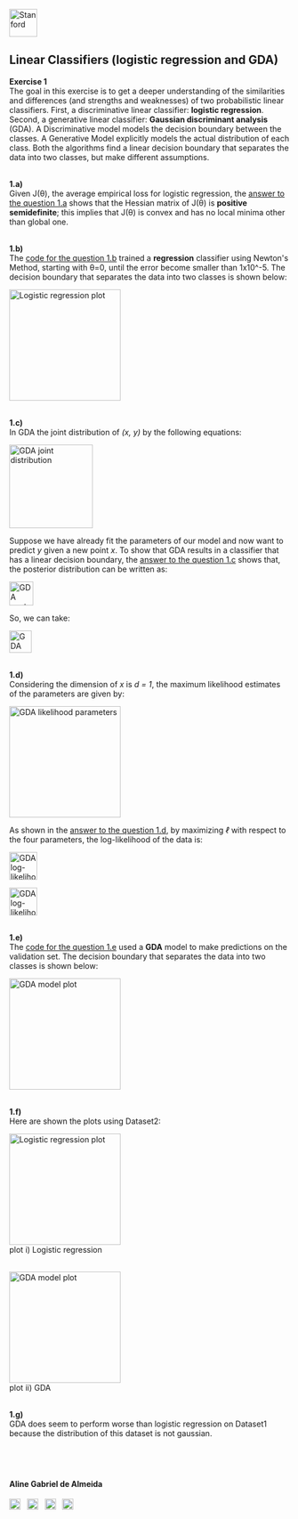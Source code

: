 <a href="https://i.dlpng.com/static/png/498606_preview.png"><img src="https://i.dlpng.com/static/png/498606_preview.png" title="Stanford" alt="Stanford" height="50"></a>

## Linear Classifiers (logistic regression and GDA)  
  
**Exercise 1**  
The goal in this exercise is to get a deeper understanding of the similarities and differences (and strengths and weaknesses) of two probabilistic linear classifiers. First, a discriminative linear classifier: **logistic regression**. Second, a generative linear classifier: **Gaussian discriminant analysis** (GDA). A Discriminative model models the decision boundary between the classes. A Generative Model explicitly models the actual distribution of each class. Both the algorithms find a linear decision boundary that separates the data into two classes, but make different assumptions.  

&nbsp;  
**1.a)**  
Given J(θ), the average empirical loss for logistic regression, the [answer to the question 1.a](https://github.com/AlmeidaAlin3/MachineLearning/blob/master/ProblemSet1/Exercise1/ex1_a.md) shows that the Hessian matrix of J(θ) is **positive semidefinite**; this implies that J(θ) is convex and has no local minima other than global one.  

&nbsp;  
**1.b)**  
The [code for the question 1.b](https://github.com/AlmeidaAlin3/MachineLearning/blob/master/ProblemSet1/Exercise1/ex1_b.ipynb) trained a **regression** classifier using Newton's Method, starting with θ=0, until the error become smaller than 1x10^-5. The decision boundary that separates the data into two classes is shown below:  

<a href="https://github.com/AlmeidaAlin3/MachineLearning/blob/master/ProblemSet1/Exercise1/img/1b_plot.png"><img src="https://github.com/AlmeidaAlin3/MachineLearning/blob/master/ProblemSet1/Exercise1/img/1b_plot.png" title="Logistic regression plot" alt="Logistic regression plot" height="200"></a>

&nbsp;  
**1.c)**  
In GDA the joint distribution of *(x, y)* by the following equations:

<a href="https://github.com/AlmeidaAlin3/MachineLearning/blob/master/ProblemSet1/Exercise1/img/GDA.png"><img src="https://github.com/AlmeidaAlin3/MachineLearning/blob/master/ProblemSet1/Exercise1/img/GDA.png" title="GDA joint distribution" alt="GDA joint distribution" height="150"></a>

Suppose we have already fit the parameters of our model and now want to predict *y* given a new point *x*. To show that GDA results in a classifier that has a linear decision boundary, the [answer to the question 1.c](https://github.com/AlmeidaAlin3/MachineLearning/blob/master/ProblemSet1/Exercise1/ex1_c.md) shows that,  the posterior distribution can be written as:  

<a href="https://github.com/AlmeidaAlin3/MachineLearning/blob/master/ProblemSet1/Exercise1/img/GDAposterior.png"><img src="https://github.com/AlmeidaAlin3/MachineLearning/blob/master/ProblemSet1/Exercise1/img/GDAposterior.png" title="GDA posterior distribution" alt="GDA posterior distribution" height="43"></a>

So, we can take:  

<a href="https://github.com/AlmeidaAlin3/MachineLearning/blob/master/ProblemSet1/Exercise1/img/GDAtheta.png"><img src="https://github.com/AlmeidaAlin3/MachineLearning/blob/master/ProblemSet1/Exercise1/img/GDAtheta.png" title="GDA theta" alt="GDA theta" height="40"></a>
 

&nbsp;  
**1.d)**  
Considering the dimension of *x* is *d = 1*, the maximum likelihood estimates of the parameters are given by:  

<a href="https://github.com/AlmeidaAlin3/MachineLearning/blob/master/ProblemSet1/Exercise1/img/GDA_likelihood_params.png"><img src="https://github.com/AlmeidaAlin3/MachineLearning/blob/master/ProblemSet1/Exercise1/img/GDA_likelihood_params.png" title="GDA likelihood parameters" alt="GDA likelihood parameters" height="200"></a>

As shown in the [answer to the question 1.d](https://github.com/AlmeidaAlin3/MachineLearning/blob/master/ProblemSet1/Exercise1/ex1_d.md), by maximizing *ℓ* with respect to the four parameters, the log-likelihood of the data is:  

<a href="https://github.com/AlmeidaAlin3/MachineLearning/blob/master/ProblemSet1/Exercise1/img/GDA_log_likelihood.png"><img src="https://github.com/AlmeidaAlin3/MachineLearning/blob/master/ProblemSet1/Exercise1/img/GDA_log_likelihood.png" title="GDA log-likelihood" alt="GDA log-likelihood" height="50"></a>

<a href="https://github.com/AlmeidaAlin3/MachineLearning/blob/master/ProblemSet1/Exercise1/img/GDA_log_likelihood_sums.png"><img src="https://github.com/AlmeidaAlin3/MachineLearning/blob/master/ProblemSet1/Exercise1/img/GDA_log_likelihood_sums.png" title="GDA log-likelihood" alt="GDA log-likelihood" height="50"></a>

&nbsp;  
**1.e)**  
The [code for the question 1.e](https://github.com/AlmeidaAlin3/MachineLearning/blob/master/ProblemSet1/Exercise1/ex1_e.ipynb) used a **GDA** model to make predictions on the validation set. The decision boundary that separates the data into two classes is shown below:  

<a href="https://github.com/AlmeidaAlin3/MachineLearning/blob/master/ProblemSet1/Exercise1/img/1e_plot.png"><img src="https://github.com/AlmeidaAlin3/MachineLearning/blob/master/ProblemSet1/Exercise1/img/1e_plot.png" title="GDA model plot" alt="GDA model plot" height="200"></a>

&nbsp;  
**1.f)**  
Here are shown the plots using Dataset2:  
 
<a href="https://github.com/AlmeidaAlin3/MachineLearning/blob/master/ProblemSet1/Exercise1/img/1b_plot2.png"><img src="https://github.com/AlmeidaAlin3/MachineLearning/blob/master/ProblemSet1/Exercise1/img/1b_plot2.png" title="Logistic regression plot" alt="Logistic regression plot" height="200"></a>  
plot i) Logistic regression

&nbsp;  
<a href="https://github.com/AlmeidaAlin3/MachineLearning/blob/master/ProblemSet1/Exercise1/img/1e_plot2.png"><img src="https://github.com/AlmeidaAlin3/MachineLearning/blob/master/ProblemSet1/Exercise1/img/1e_plot2.png" title="GDA model plot" alt="GDA model plot" height="200"></a>  
plot ii) GDA  

&nbsp;  
**1.g)**  
GDA does seem to perform worse than logistic regression on Dataset1 because the distribution of this dataset is not gaussian.

&nbsp;  
---

#### Aline Gabriel de Almeida  
<a href="https://www.linkedin.com/in/alinegalmeida/"><img src="https://cdn3.iconfinder.com/data/icons/logos-and-brands-adobe/512/201_Linkedin-512.png" title="Linkedin: alinegalmeida" alt="https://www.linkedin.com/in/alinegalmeida/" height="20"></a>
&nbsp; <a href="https://www.kaggle.com/almeidaalin3"><img src="https://cdn3.iconfinder.com/data/icons/logos-and-brands-adobe/512/189_Kaggle-512.png" title="Kaggle: almeidaalin3" alt="https://www.kaggle.com/almeidaalin3" height="20"></a>
&nbsp; <a href="mailto:aline.gabriel.almeida@gmail.com"><img src="https://cdn3.iconfinder.com/data/icons/logos-and-brands-adobe/512/147_Gmail-512.png" title="aline.gabriel.almeida@gmail.com" alt="aline.gabriel.almeida@gmail.com" height="20"></a>
&nbsp; <a href="https://github.com/AlmeidaAlin3/"><img src="https://cdn3.iconfinder.com/data/icons/logos-and-brands-adobe/512/142_Github-512.png" title="Github: AlmeidaAlin3" alt="https://github.com/AlmeidaAlin3/" height="20"></a> 
